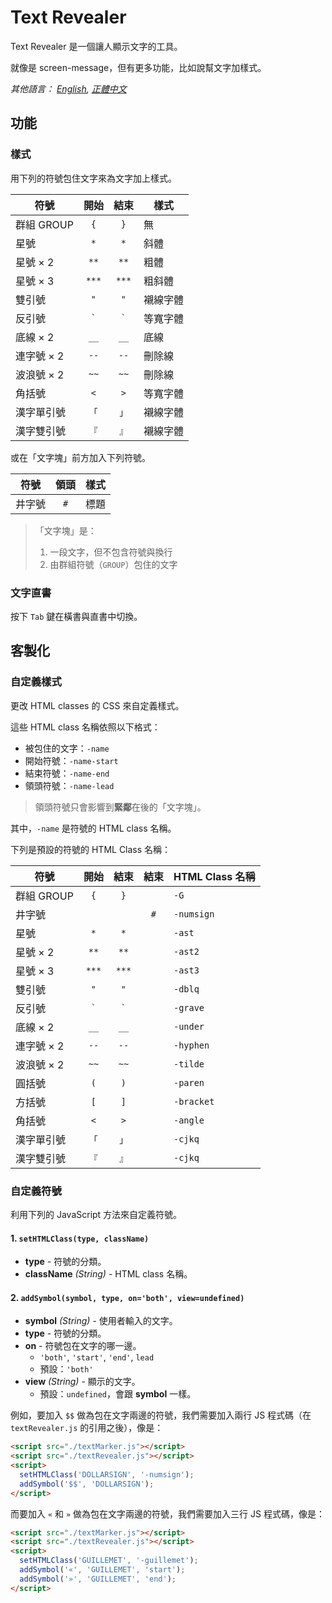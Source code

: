 # Text Revealer
Text Revealer 是一個讓人顯示文字的工具。

就像是 screen-message，但有更多功能，比如說幫文字加樣式。

*其他語言： [English](README.md), [正體中文](README.zh-Hant-TW.md)*

## 功能
### 樣式
用下列的符號包住文字來為文字加上樣式。

| 符號       | 開始    | 結束    | 樣式     |
| ---------- | :-----: | :-----: | -------- |
| 群組 GROUP | `{`     | `}`     | 無       |
| 星號       | `*`     | `*`     | 斜體     |
| 星號 × 2   | `**`    | `**`    | 粗體     |
| 星號 × 3   | `***`   | `***`   | 粗斜體   |
| 雙引號     | `"`     | `"`     | 襯線字體 |
| 反引號     | `` ` `` | `` ` `` | 等寬字體 |
| 底線 × 2   | `__`    | `__`    | 底線     |
| 連字號 × 2 | `--`    | `--`    | 刪除線   |
| 波浪號 × 2 | `~~`    | `~~`    | 刪除線   |
| 角括號     | `<`     | `>`     | 等寬字體 |
| 漢字單引號 | `「`    | `」`    | 襯線字體 |
| 漢字雙引號 | `『`    | `』`    | 襯線字體 |

或在「文字塊」前方加入下列符號。

| 符號    | 領頭    | 樣式    |
| ------- | :-----: | ------- |
| 井字號  | `#`     | 標題    |

> 「文字塊」是：
>    1. 一段文字，但不包含符號與換行
>    2. 由群組符號（`GROUP`）包住的文字

### 文字直書
按下 `Tab` 鍵在橫書與直書中切換。


## 客製化
### 自定義樣式
更改 HTML classes 的 CSS 來自定義樣式。

這些 HTML class 名稱依照以下格式：

* 被包住的文字：`-name`
* 開始符號：`-name-start`
* 結束符號：`-name-end`
* 領頭符號：`-name-lead`

> 領頭符號只會影響到**緊鄰**在後的「文字塊」。

其中，`-name` 是符號的 HTML class 名稱。

下列是預設的符號的 HTML Class 名稱：

| 符號       | 開始    | 結束    | 結束    | HTML Class 名稱 |
| ---------- | :-----: | :-----: | :-----: | --------------- |
| 群組 GROUP | `{`     | `}`     |         | `-G`            |
| 井字號     |         |         | `#`     | `-numsign`      |
| 星號       | `*`     | `*`     |         | `-ast`          |
| 星號 × 2   | `**`    | `**`    |         | `-ast2`         |
| 星號 × 3   | `***`   | `***`   |         | `-ast3`         |
| 雙引號     | `"`     | `"`     |         | `-dblq`         |
| 反引號     | `` ` `` | `` ` `` |         | `-grave`        |
| 底線 × 2   | `__`    | `__`    |         | `-under`        |
| 連字號 × 2 | `--`    | `--`    |         | `-hyphen`       |
| 波浪號 × 2 | `~~`    | `~~`    |         | `-tilde`        |
| 圓括號     | `(`     | `)`     |         | `-paren`        |
| 方括號     | `[`     | `]`     |         | `-bracket`      |
| 角括號     | `<`     | `>`     |         | `-angle`        |
| 漢字單引號 | `「`    | `」`    |         | `-cjkq`         |
| 漢字雙引號 | `『`    | `』`    |         | `-cjkq`         |

### 自定義符號
利用下列的 JavaScript 方法來自定義符號。

#### 1. `setHTMLClass(type, className)`
  - **type** - 符號的分類。
  - **className** _(String)_ - HTML class 名稱。

#### 2. `addSymbol(symbol, type, on='both', view=undefined)`
  - **symbol** _(String)_ - 使用者輸入的文字。
  - **type** -  符號的分類。
  - **on** - 符號包在文字的哪一邊。
    - `'both'`, `'start'`, `'end'`, `lead`
    - 預設：`'both'`
  - **view** _(String)_ - 顯示的文字。
    - 預設：`undefined`，會跟 **symbol** 一樣。

例如，要加入 `$$` 做為包在文字兩邊的符號，我們需要加入兩行 JS 程式碼（在 `textRevealer.js` 的引用之後），像是：

```HTML
<script src="./textMarker.js"></script>
<script src="./textRevealer.js"></script>
<script>
  setHTMLClass('DOLLARSIGN', '-numsign');
  addSymbol('$$', 'DOLLARSIGN');
</script>
```

而要加入 `«` 和 `»` 做為包在文字兩邊的符號，我們需要加入三行 JS 程式碼，像是：

```HTML
<script src="./textMarker.js"></script>
<script src="./textRevealer.js"></script>
<script>
  setHTMLClass('GUILLEMET', '-guillemet');
  addSymbol('«', 'GUILLEMET', 'start');
  addSymbol('»', 'GUILLEMET', 'end');
</script>
```

